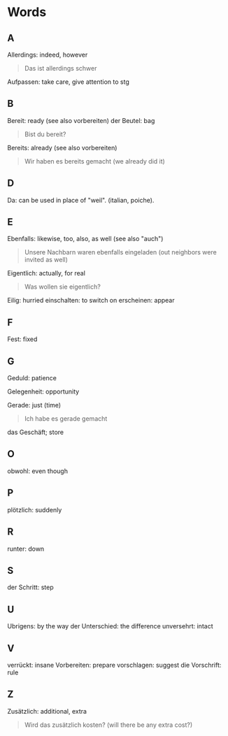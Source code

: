 # Words

## A

Allerdings: indeed, however

> Das ist allerdings schwer

Aufpassen: take care, give attention to stg

## B

Bereit: ready (see also vorbereiten)
der Beutel: bag

> Bist du bereit?

Bereits: already (see also vorbereiten)

> Wir haben es bereits gemacht (we already did it)

## D

Da: can be used in place of "weil". (italian, poiche).

## E

Ebenfalls: likewise, too, also, as well (see also "auch")

> Unsere Nachbarn waren ebenfalls eingeladen (out neighbors were invited as well)

Eigentlich: actually, for real

> Was wollen sie eigentlich?

Eilig: hurried
einschalten: to switch on
erscheinen: appear

## F

Fest: fixed

## G

Geduld: patience

Gelegenheit: opportunity

Gerade: just (time)

> Ich habe es gerade gemacht

das Geschäft; store

## O

obwohl: even though

## P

plötzlich: suddenly

## R

runter: down

## S

der Schritt: step

## U

Ubrigens: by the way
der Unterschied: the difference
unversehrt: intact

## V

verrückt: insane
Vorbereiten: prepare
vorschlagen: suggest
die Vorschrift: rule

## Z

Zusätzlich: additional, extra

> Wird das zusätzlich kosten? (will there be any extra cost?)
